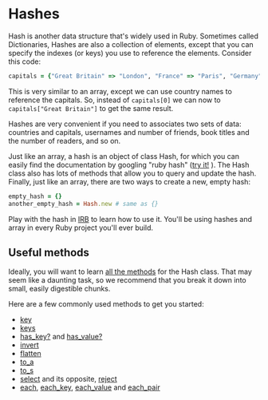 # Hashes

Hash is another data structure that's widely used in Ruby. Sometimes called Dictionaries, Hashes are also a collection of elements, except that you can specify the indexes (or keys) you use to reference the elements. Consider this code:

````ruby
capitals = {"Great Britain" => "London", "France" => "Paris", "Germany" => "Berlin"}
````

This is very similar to an array, except we can use country names to reference the capitals. So, instead of `capitals[0]` we can now to `capitals["Great Britain"]` to get the same result.

Hashes are very convenient if you need to associates two sets of data: countries and capitals, usernames and number of friends, book titles and the number of readers, and so on.

Just like an array, a hash is an object of class Hash, for which you can easily find the documentation by googling "ruby hash" ([try it!](https://www.google.com/?q=ruby%20hash#q=ruby+hash) ). The Hash class also has lots of methods that allow you to query and update the hash. Finally, just like an array, there are two ways to create a new, empty hash:

````ruby
empty_hash = {}
another_empty_hash = Hash.new # same as {}
````

Play with the hash in [IRB](https://blog.makersacademy.com/playing-in-irb-34e5498f7cd5#.1x3texuc4) to learn how to use it. You'll be using hashes and array in every Ruby project you'll ever build.

## Useful methods

Ideally, you will want to learn [all the methods](http://ruby-doc.org/core-2.1.4/Hash.html) for the Hash class. That may seem like a daunting task, so we recommend that you break it down into small, easily digestible chunks. 

Here are a few commonly used methods to get you started:

- [key](http://ruby-doc.org/core-2.1.4/Hash.html#method-i-key)
- [keys](http://ruby-doc.org/core-2.1.4/Hash.html#method-i-keys)
- [has_key?](http://ruby-doc.org/core-2.1.4/Hash.html#method-i-has_key-3F) and [has_value?](http://ruby-doc.org/core-2.1.4/Hash.html#method-i-has_value-3F)
- [invert](http://ruby-doc.org/core-2.1.4/Hash.html#method-i-invert)
- [flatten](http://ruby-doc.org/core-2.1.4/Hash.html#method-i-flatten)
- [to_a](http://ruby-doc.org/core-2.1.4/Hash.html#method-i-to_a)
- [to_s](http://ruby-doc.org/core-2.1.4/Hash.html#method-i-to_s)
- [select](http://ruby-doc.org/core-2.1.4/Hash.html#method-i-select) and its opposite, [reject](http://ruby-doc.org/core-2.1.4/Hash.html#method-i-reject)
- [each](http://ruby-doc.org/core-2.1.4/Hash.html#method-i-each), [each_key](http://ruby-doc.org/core-2.1.4/Hash.html#method-i-each_key), [each_value](http://ruby-doc.org/core-2.1.4/Hash.html#method-i-each_value) and [each_pair](http://ruby-doc.org/core-2.1.4/Hash.html#method-i-each_pair)
